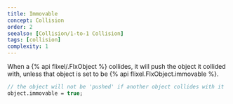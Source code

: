 ```yaml
---
title: Immovable
concept: Collision
order: 2
seealso: [Collision/1-to-1 Collision]
tags: [collision]
complexity: 1
---
```

When a {% api flixel/.FlxObject %} collides, it will push the object it collided with, unless that object is set to be {% api flixel.FlxObject.immovable %}.

```haxe
// the object will not be 'pushed' if another object collides with it
object.immovable = true;
```
